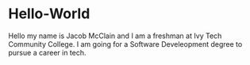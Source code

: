 # Hello-World 
Hello my name is Jacob McClain and I am a freshman at Ivy Tech Community College.
I am going for a Software Develeopment degree to pursue a career in tech.
